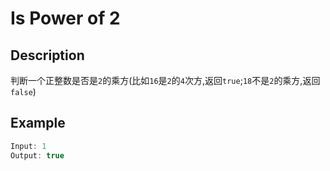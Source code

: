 <!-- TODO: Translate to English -->

# Is Power of 2

## Description

判断一个正整数是否是`2`的乘方(比如`16`是`2`的`4`次方,返回`true`;`18`不是`2`的乘方,返回`false`)

## Example

```javascript
Input: 1
Output: true
```
